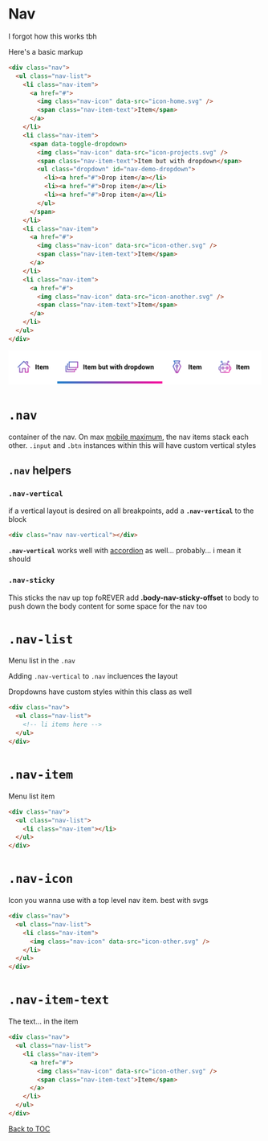 # Nav

I forgot how this works tbh

Here's a basic markup

```html
<div class="nav">
  <ul class="nav-list">
    <li class="nav-item">
      <a href="#">
        <img class="nav-icon" data-src="icon-home.svg" />
        <span class="nav-item-text">Item</span>
      </a>
    </li>
    <li class="nav-item">
      <span data-toggle-dropdown>
        <img class="nav-icon" data-src="icon-projects.svg" />
        <span class="nav-item-text">Item but with dropdown</span>
        <ul class="dropdown" id="nav-demo-dropdown">
          <li><a href="#">Drop item</a></li>
          <li><a href="#">Drop item</a></li>
          <li><a href="#">Drop item</a></li>
        </ul>
      </span>
    </li>
    <li class="nav-item">
      <a href="#">
        <img class="nav-icon" data-src="icon-other.svg" />
        <span class="nav-item-text">Item</span>
      </a>
    </li>
    <li class="nav-item">
      <a href="#">
        <img class="nav-icon" data-src="icon-another.svg" />
        <span class="nav-item-text">Item</span>
      </a>
    </li>
  </ul>
</div>
```

![](../../images/nav-horizontal.png)

# **`.nav`**

container of the nav. On max [mobile maximum](../scaffolding/breakpoint.md#mobile-split), the nav items stack each other. `.input` and `.btn` instances within this will have custom vertical styles

## `.nav` helpers

### **`.nav-vertical`**

if a vertical layout is desired on all breakpoints, add a **`.nav-vertical`** to the block

```html
<div class="nav nav-vertical"></div>
```

**`.nav-vertical`** works well with [accordion](../components/accordion.md) as well... probably... i mean it should

### **`.nav-sticky`**

This sticks the nav up top foREVER
add **.body-nav-sticky-offset** to body to push down the body content for some space for the nav too

# **`.nav-list`**

Menu list in the `.nav`

Adding `.nav-vertical` to `.nav` incluences the layout

Dropdowns have custom styles within this class as well

```html
<div class="nav">
  <ul class="nav-list">
    <!-- li items here -->
  </ul>
</div>
```

# **`.nav-item`**

Menu list item

```html
<div class="nav">
  <ul class="nav-list">
    <li class="nav-item"></li>
  </ul>
</div>
```

# **`.nav-icon`**

Icon you wanna use with a top level nav item. best with svgs

```html
<div class="nav">
  <ul class="nav-list">
    <li class="nav-item">
      <img class="nav-icon" data-src="icon-other.svg" />
    </li>
  </ul>
</div>
```

# **`.nav-item-text`**

The text... in the item

```html
<div class="nav">
  <ul class="nav-list">
    <li class="nav-item">
      <a href="#">
        <img class="nav-icon" data-src="icon-other.svg" />
        <span class="nav-item-text">Item</span>
      </a>
    </li>
  </ul>
</div>
```

[Back to TOC](../../../readme.md)
